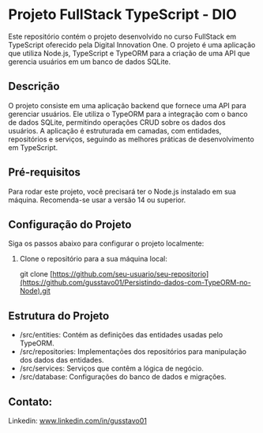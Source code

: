 # Projeto FullStack TypeScript - DIO

Este repositório contém o projeto desenvolvido no curso FullStack em TypeScript oferecido pela Digital Innovation One. O projeto é uma aplicação que utiliza Node.js, TypeScript e TypeORM para a criação de uma API que gerencia usuários em um banco de dados SQLite.

## Descrição

O projeto consiste em uma aplicação backend que fornece uma API para gerenciar usuários. Ele utiliza o TypeORM para a integração com o banco de dados SQLite, permitindo operações CRUD sobre os dados dos usuários. A aplicação é estruturada em camadas, com entidades, repositórios e serviços, seguindo as melhores práticas de desenvolvimento em TypeScript.

## Pré-requisitos

Para rodar este projeto, você precisará ter o Node.js instalado em sua máquina. Recomenda-se usar a versão 14 ou superior.

## Configuração do Projeto

Siga os passos abaixo para configurar o projeto localmente:

1. Clone o repositório para a sua máquina local:

   git clone [https://github.com/seu-usuario/seu-repositorio](https://github.com/gusstavo01/Persistindo-dados-com-TypeORM-no-Node).git

## Estrutura do Projeto
- /src/entities: Contém as definições das entidades usadas pelo TypeORM.
- /src/repositories: Implementações dos repositórios para manipulação dos dados das entidades.
- /src/services: Serviços que contêm a lógica de negócio.
- /src/database: Configurações do banco de dados e migrações.

## Contato:
Linkedin: www.linkedin.com/in/gusstavo01

